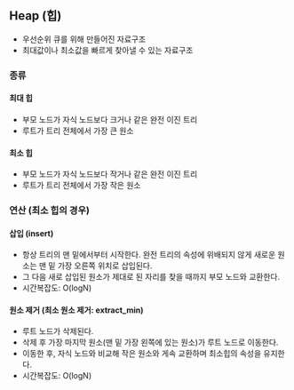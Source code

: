 ## Heap (힙)

- 우선순위 큐를 위해 만들어진 자료구조
- 최대값이나 최소값을 빠르게 찾아낼 수 있는 자료구조

### 종류
#### 최대 힙
- 부모 노드가 자식 노드보다 크거나 같은 완전 이진 트리
- 루트가 트리 전체에서 가장 큰 원소

#### 최소 힙
- 부모 노드가 자식 노드보다 작거나 같은 완전 이진 트리
- 루트가 트리 전체에서 가장 작은 원소

### 연산 (최소 힙의 경우)
#### 삽입 (insert)
- 항상 트리의 맨 밑에서부터 시작한다.
완전 트리의 속성에 위배되지 않게 새로운 원소는 맨 밑 가장 오른쪽 위치로 삽입된다.
- 그 다음 새로 삽입된 원소가 제대로 된 자리를 찾을 때까지 부모 노드와 교환한다. 
- 시간복잡도: O(logN)

#### 원소 제거 (최소 원소 제거: extract_min)
- 루트 노드가 삭제된다.
- 삭제 후 가장 마지막 원소(맨 밑 가장 왼쪽에 있는 원소)가 루트 노드로 이동한다.
- 이동한 후, 자식 노드와 비교해 작은 원소와 게속 교환하며 최소힙의 속성을 유지한다.
- 시간복잡도: O(logN)